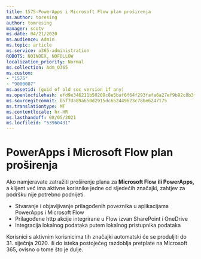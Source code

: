 ```yaml
---
title: 1575-PowerApps i Microsoft Flow plan proširenja
ms.author: toresing
author: tomresing
manager: scotv
ms.date: 04/21/2020
ms.audience: Admin
ms.topic: article
ms.service: o365-administration
ROBOTS: NOINDEX, NOFOLLOW
localization_priority: Normal
ms.collection: Adm_O365
ms.custom:
- "1575"
- "9000087"
ms.assetid: (guid of old soc version if any)
ms.openlocfilehash: efd9e346211b50209c8e5baf6f64f293fafa6a27ef9b92c8b3f6fade889307a4
ms.sourcegitcommit: b5f7da89a650d2915dc652449623c78be6247175
ms.translationtype: MT
ms.contentlocale: hr-HR
ms.lasthandoff: 08/05/2021
ms.locfileid: "53960431"
---
```

# <a name="powerapps-and-microsoft-flow-plan-extension"></a>PowerApps i Microsoft Flow plan proširenja

Ako namjeravate zatražiti proširenje plana za **Microsoft Flow** **ili PowerApps,** a klijent već ima aktivne korisnike jedne od sljedećih značajki, zahtjev za podršku nije potrebno podnijeti.

- Stvaranje i objavljivanje prilagođenih poveznika u aplikacijama PowerApps i Microsoft Flow
- Prilagođene http akcije integrirane u Flow izvan SharePoint i OneDrive
- Integracija lokalnog podataka putem lokalnog pristupnika podataka

Korisnici s aktivnim korisnicima tih značajki automatski će se produljiti do 31. siječnja 2020. ili do isteka postojećeg razdoblja pretplate na Microsoft 365, ovisno o tome što je dulje.